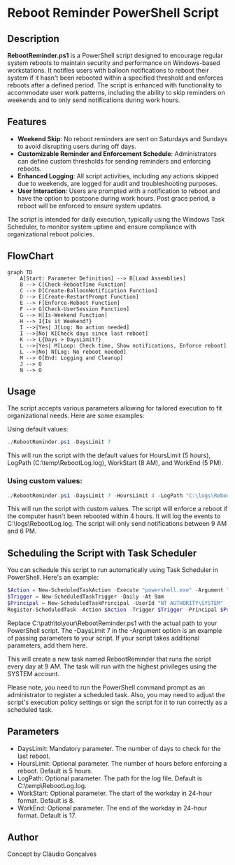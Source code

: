 # Reboot Reminder PowerShell Script
## Description
**RebootReminder.ps1** is a PowerShell script designed to encourage regular system reboots to maintain security and performance on Windows-based workstations. It notifies users with balloon notifications to reboot their system if it hasn't been rebooted within a specified threshold and enforces reboots after a defined period. The script is enhanced with functionality to accommodate user work patterns, including the ability to skip reminders on weekends and to only send notifications during work hours.
## Features
- **Weekend Skip**: No reboot reminders are sent on Saturdays and Sundays to avoid disrupting users during off days.
- **Customizable Reminder and Enforcement Schedule**: Administrators can define custom thresholds for sending reminders and enforcing reboots.
- **Enhanced Logging**: All script activities, including any actions skipped due to weekends, are logged for audit and troubleshooting purposes.
- **User Interaction**: Users are prompted with a notification to reboot and have the option to postpone during work hours. Post grace period, a reboot will be enforced to ensure system updates.

The script is intended for daily execution, typically using the Windows Task Scheduler, to monitor system uptime and ensure compliance with organizational reboot policies.
## FlowChart

```mermaid
graph TD
    A[Start: Parameter Definition] --> B[Load Assemblies]
    B --> C[Check-RebootTime Function]
    C --> D[Create-BalloonNotification Function]
    D --> E[Create-RestartPrompt Function]
    E --> F[Enforce-Reboot Function]
    F --> G[Check-UserSession Function]
    G --> H[Is-Weekend Function]
    H --> I{Is it Weekend?}
    I -->|Yes| J[Log: No action needed]
    I -->|No| K[Check days since last reboot]
    K --> L{Days > DaysLimit?}
    L -->|Yes| M[Loop: Check time, Show notifications, Enforce reboot]
    L -->|No| N[Log: No reboot needed]
    M --> O[End: Logging and Cleanup]
    J --> O
    N --> O
```

## Usage
The script accepts various parameters allowing for tailored execution to fit organizational needs.
Here are some examples:

Using default values:

```powershell
./RebootReminder.ps1 -DaysLimit 7
```
This will run the script with the default values for HoursLimit (5 hours), LogPath (C:\temp\RebootLog.log), WorkStart (8 AM), and WorkEnd (5 PM).

### Using custom values:

```powershell
./RebootReminder.ps1 -DaysLimit 7 -HoursLimit 4 -LogPath "C:\logs\RebootLog.log" -WorkStart 9 -WorkEnd 18
```
This will run the script with custom values. The script will enforce a reboot if the computer hasn't been rebooted within 4 hours. It will log the events to C:\logs\RebootLog.log. The script will only send notifications between 9 AM and 6 PM.

## Scheduling the Script with Task Scheduler
You can schedule this script to run automatically using Task Scheduler in PowerShell. Here's an example:

```powershell
$Action = New-ScheduledTaskAction -Execute "powershell.exe" -Argument "-File C:\path\to\your\RebootReminder.ps1 -DaysLimit 7"
$Trigger = New-ScheduledTaskTrigger -Daily -At 9am
$Principal = New-ScheduledTaskPrincipal -UserId "NT AUTHORITY\SYSTEM" -LogonType ServiceAccount -RunLevel Highest
Register-ScheduledTask -Action $Action -Trigger $Trigger -Principal $Principal -TaskName "RebootReminder" -Description "Runs the RebootReminder.ps1 script daily at 9 AM"
```
Replace C:\path\to\your\RebootReminder.ps1 with the actual path to your PowerShell script. The -DaysLimit 7 in the -Argument option is an example of passing parameters to your script. If your script takes additional parameters, add them here.

This will create a new task named RebootReminder that runs the script every day at 9 AM. The task will run with the highest privileges using the SYSTEM account.

Please note, you need to run the PowerShell command prompt as an administrator to register a scheduled task. Also, you may need to adjust the script's execution policy settings or sign the script for it to run correctly as a scheduled task.

## Parameters
- DaysLimit: Mandatory parameter. The number of days to check for the last reboot.
- HoursLimit: Optional parameter. The number of hours before enforcing a reboot. Default is 5 hours.
- LogPath: Optional parameter. The path for the log file. Default is C:\temp\RebootLog.log.
- WorkStart: Optional parameter. The start of the workday in 24-hour format. Default is 8.
- WorkEnd: Optional parameter. The end of the workday in 24-hour format. Default is 17.
## Author
Concept by Cláudio Gonçalves
